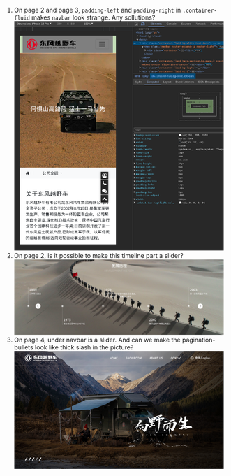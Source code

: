 1. On page 2 and page 3, `padding-left` and `padding-right` in `.container-fluid` makes `navbar` look strange. Any sollutions?
![todo_padding](todo_padding.png)
1. On page 2, is it possible to make this timeline part a slider?
![todo_timeline_to_slider](todo_timeline_to_slider.png)
1. On page 4, under navbar is a slider. And can we make the pagination-bullets look like thick slash in the picture?
![todo_to_slider](todo_to_slider.png)
